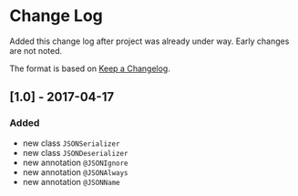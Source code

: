 # Change Log
Added this change log after project was already under way.  Early changes are not noted.

The format is based on [Keep a Changelog](http://keepachangelog.com/).

## [1.0] - 2017-04-17
### Added
- new class `JSONSerializer`
- new class `JSONDeserializer`
- new annotation `@JSONIgnore`
- new annotation `@JSONAlways`
- new annotation `@JSONName`

